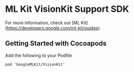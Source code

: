 # ML Kit VisionKit Support SDK

For more information, check out [ML Kit] (https://developers.google.com/ml-kit/guides).

## Getting Started with Cocoapods

Add the following to your Podfile

```
pod 'GoogleMLKit/VisionKit'
```

